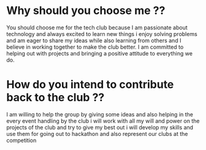 # Why should you choose me ??
You should choose me for the tech club because I am passionate about technology and always excited to learn new things i enjoy solving problems and am eager to share my ideas while also learning from others  and I believe in working together to make the club better. I am committed to helping out with projects and bringing a positive attitude to everything we do.
# How do you intend to contribute back to the club ??
I am willing to help the group by giving some ideas and also helping in the every event handling by the club i will work with all my will and power on the projects of the club and try to give my best out i will develop my skills and use them for going out to hackathon and also represent our clubs at the competition 

